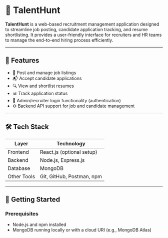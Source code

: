 # 🚀 TalentHunt

**TalentHunt** is a web-based recruitment management application designed to streamline job posting, candidate application tracking, and resume shortlisting. It provides a user-friendly interface for recruiters and HR teams to manage the end-to-end hiring process efficiently.

---

## 🧩 Features

- 📝 Post and manage job listings
- 📬 Accept candidate applications
- 🔍 View and shortlist resumes
- 📊 Track application status
- 🔐 Admin/recruiter login functionality (authentication)
- ⚙️ Backend API support for job and candidate management

---

## 🛠️ Tech Stack

| Layer       | Technology        |
|-------------|-------------------|
| Frontend    | React.js (optional setup) |
| Backend     | Node.js, Express.js |
| Database    | MongoDB            |
| Other Tools | Git, GitHub, Postman, npm |

---

## 🚀 Getting Started

### Prerequisites

- Node.js and npm installed
- MongoDB running locally or with a cloud URI (e.g., MongoDB Atlas)

 
  
